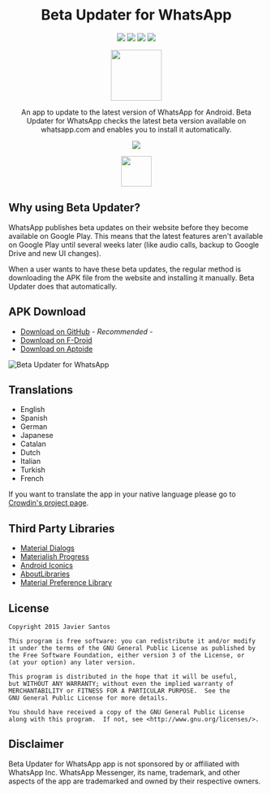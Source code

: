 <h1 align="center">Beta Updater for WhatsApp</h1>

<p align="center">
  <a target="_blank" href="https://travis-ci.org/javiersantos/WhatsAppBetaUpdater"><img src="https://travis-ci.org/javiersantos/WhatsAppBetaUpdater.svg?branch=master"></a>
  <a target="_blank" href="http://android-arsenal.com/details/3/3047"><img src="https://img.shields.io/badge/Android%20Arsenal-Beta%20Updater%20for%20WhatsApp-blue.svg"></a>
  <a target="_blank" href="https://www.paypal.me/javiersantos" title="Donate using PayPal"><img src="https://img.shields.io/badge/paypal-donate-yellow.svg" /></a>
  <a target="_blank" href="http://patreon.com/javiersantos" title="Donate using Patreon"><img src="https://img.shields.io/badge/patreon-donate-yellow.svg" /></a>
</p>

<p align="center"><img src="https://raw.githubusercontent.com/javiersantos/WhatsAppBetaUpdater/master/app/src/main/ic_launcher-web.png" width="100" height="100"></p>
<p align="center">An app to update to the latest version of WhatsApp for Android. Beta Updater for WhatsApp checks the latest beta version available on whatsapp.com and enables you to install it automatically.</p>
<p align="center"><a target="_blank" href="https://github.com/javiersantos/WhatsAppBetaUpdater/releases"><img src="https://img.shields.io/github/downloads/javiersantos/WhatsAppBetaUpdater/total.svg"></a></p>
<p align="center"><a target="_blank" href="https://f-droid.org/repository/browse/?fdid=com.javiersantos.whatsappbetaupdater"><img src="https://upload.wikimedia.org/wikipedia/commons/thumb/0/0d/Get_it_on_F-Droid.svg/1024px-Get_it_on_F-Droid.svg.png" height="60"></a></p>

## Why using Beta Updater?
WhatsApp publishes beta updates on their website before they become available on Google Play. This means that the latest features aren't available on Google Play until several weeks later (like audio calls, backup to Google Drive and new UI changes).

When a user wants to have these beta updates, the regular method is downloading the APK file from the website and installing it manually. Beta Updater does that automatically.

## APK Download
* [Download on GitHub](https://github.com/javiersantos/WhatsAppBetaUpdater/releases) *- Recommended -*
* [Download on F-Droid](https://f-droid.org/repository/browse/?fdid=com.javiersantos.whatsappbetaupdater)
* [Download on Aptoide](http://fjaviersantos.store.aptoide.com/app/market/com.javiersantos.whatsappbetaupdater/23/18846195/Beta+Updater+for+WhatsApp)

![Beta Updater for WhatsApp](https://raw.githubusercontent.com/javiersantos/WhatsAppBetaUpdater/master/Screenshots/banner.png)

## Translations
* English
* Spanish
* German
* Japanese
* Catalan
* Dutch
* Italian
* Turkish
* French

If you want to translate the app in your native language please go to [Crowdin's project page](https://crowdin.com/project/beta-updater-whatsapp).

## Third Party Libraries
* [Material Dialogs](https://github.com/afollestad/material-dialogs)
* [Materialish Progress](https://github.com/pnikosis/materialish-progress)
* [Android Iconics](https://github.com/mikepenz/Android-Iconics)
* [AboutLibraries](https://github.com/mikepenz/AboutLibraries)
* [Material Preference Library](https://github.com/AndroidDeveloperLB/MaterialPreferenceLibrary)

## License

    Copyright 2015 Javier Santos

    This program is free software: you can redistribute it and/or modify
    it under the terms of the GNU General Public License as published by
    the Free Software Foundation, either version 3 of the License, or
    (at your option) any later version.

    This program is distributed in the hope that it will be useful,
    but WITHOUT ANY WARRANTY; without even the implied warranty of
    MERCHANTABILITY or FITNESS FOR A PARTICULAR PURPOSE.  See the
    GNU General Public License for more details.

    You should have received a copy of the GNU General Public License
    along with this program.  If not, see <http://www.gnu.org/licenses/>.

## Disclaimer
Beta Updater for WhatsApp app is not sponsored by or affiliated with WhatsApp Inc. WhatsApp Messenger, its name, trademark, and other aspects of the app are trademarked and owned by their respective owners.
